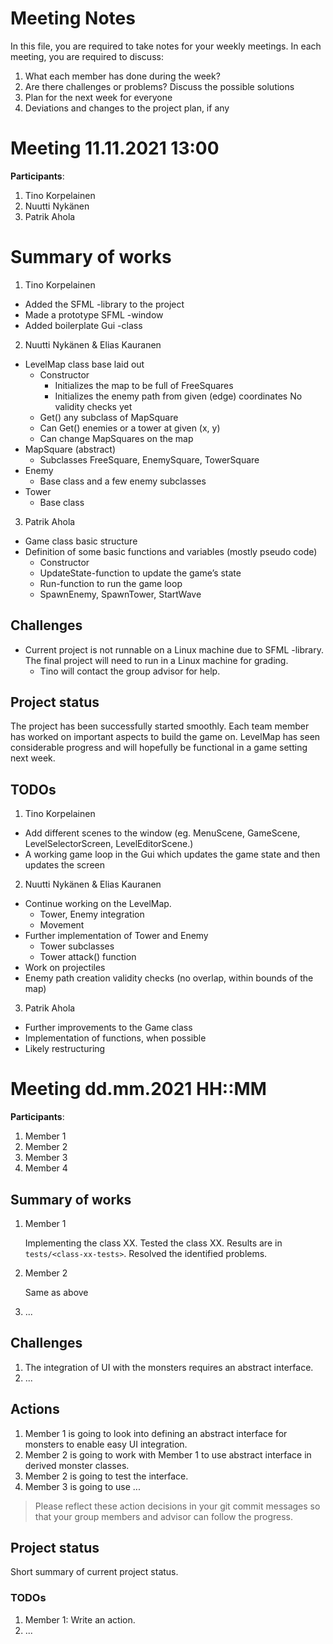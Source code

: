 # Meeting Notes
In this file, you are required to take notes for your weekly meetings. 
In each meeting, you are required to discuss:

1. What each member has done during the week?
2. Are there challenges or problems? Discuss the possible solutions
3. Plan for the next week for everyone
4. Deviations and changes to the project plan, if any

# Meeting 11.11.2021 13:00
**Participants**: 
1. Tino Korpelainen
2. Nuutti Nykänen
3. Patrik Ahola

# Summary of works
1.	Tino Korpelainen
-	Added the SFML -library to the project
-	Made a prototype SFML -window
-	Added boilerplate Gui -class

2.	Nuutti Nykänen & Elias Kauranen
- LevelMap class base laid out
  - Constructor 
    - Initializes the map to be full of FreeSquares 
    - Initializes the enemy path from given (edge) coordinates No validity checks yet 
  - Get() any subclass of MapSquare 
  - Can Get() enemies or a tower at given (x, y)
  - Can change MapSquares on the map
- MapSquare (abstract)
  - Subclasses FreeSquare, EnemySquare, TowerSquare
- Enemy 
  - Base class and a few enemy subclasses
- Tower 
  - Base class

3. Patrik Ahola
- Game class basic structure 
- Definition of some basic functions and variables (mostly pseudo code)
  - Constructor 
  - UpdateState-function to update the game’s state 
  - Run-function to run the game loop 
  - SpawnEnemy, SpawnTower, StartWave

## Challenges
- Current project is not runnable on a Linux machine due to SFML -library. The final project will need to run in a Linux machine for grading. 
  - Tino will contact the group advisor for help.
## Project status 
The project has been successfully started smoothly. Each team member has worked on important aspects to build the game on.  LevelMap has seen considerable progress and will hopefully be functional in a game setting next week. 

## TODOs
1.	Tino Korpelainen
-	Add different scenes to the window (eg. MenuScene, GameScene, LevelSelectorScreen, LevelEditorScene.)
-	A working game loop in the Gui which updates the game state and then updates the screen
2.	Nuutti Nykänen & Elias Kauranen
- Continue working on the LevelMap. 
  - Tower, Enemy integration 
  - Movement
- Further implementation of Tower and Enemy 
  - Tower subclasses 
  - Tower attack() function
- Work on projectiles
- Enemy path creation validity checks (no overlap, within bounds of the map)
3.	Patrik Ahola
-	Further improvements to the Game class
-	Implementation of functions, when possible
-	Likely restructuring










# Meeting dd.mm.2021 HH::MM

**Participants**: 
1. Member 1
2. Member 2
3. Member 3
4. Member 4 

## Summary of works
1. Member 1 
   
   Implementing the class XX. Tested the class XX. 
   Results are in `tests/<class-xx-tests>`. Resolved the identified problems.

2. Member 2

   Same as above

3. ...

## Challenges

1. The integration of UI with the monsters requires an abstract interface.
2. ...

## Actions
1. Member 1 is going to look into defining an abstract interface for monsters 
   to enable easy UI integration.
2. Member 2 is going to work with Member 1 to use abstract interface in derived 
   monster classes.
3. Member 2 is going to test the interface.
4. Member 3 is going to use ...

> Please reflect these action decisions in your git commit messages so that 
> your group members and advisor can follow the progress.

## Project status 
Short summary of current project status. 

### TODOs
1. Member 1: Write an action.
2. ...
